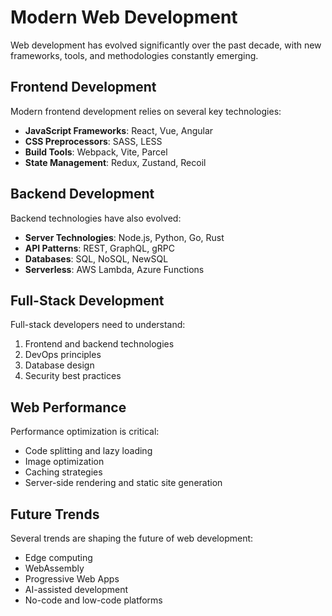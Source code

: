# Modern Web Development

Web development has evolved significantly over the past decade, with new frameworks, tools, and methodologies constantly emerging.

## Frontend Development

Modern frontend development relies on several key technologies:

- **JavaScript Frameworks**: React, Vue, Angular
- **CSS Preprocessors**: SASS, LESS
- **Build Tools**: Webpack, Vite, Parcel
- **State Management**: Redux, Zustand, Recoil

## Backend Development

Backend technologies have also evolved:

- **Server Technologies**: Node.js, Python, Go, Rust
- **API Patterns**: REST, GraphQL, gRPC
- **Databases**: SQL, NoSQL, NewSQL
- **Serverless**: AWS Lambda, Azure Functions

## Full-Stack Development

Full-stack developers need to understand:

1. Frontend and backend technologies
2. DevOps principles
3. Database design
4. Security best practices

## Web Performance

Performance optimization is critical:

- Code splitting and lazy loading
- Image optimization
- Caching strategies
- Server-side rendering and static site generation

## Future Trends

Several trends are shaping the future of web development:

- Edge computing
- WebAssembly
- Progressive Web Apps
- AI-assisted development
- No-code and low-code platforms 